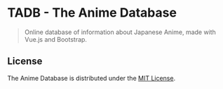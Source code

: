 # TADB - The Anime Database

> Online database of information about Japanese Anime, made with Vue.js and Bootstrap.

## License

The Anime Database is distributed under the [MIT License](https://github.com/AmeerTaweel/the-anime-database/blob/master/LICENSE).